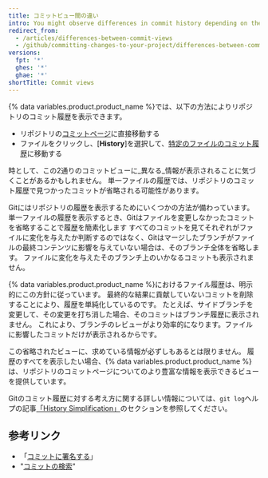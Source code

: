 ```yaml
---
title: コミットビュー間の違い
intro: You might observe differences in commit history depending on the chosen viewing method.
redirect_from:
  - /articles/differences-between-commit-views
  - /github/committing-changes-to-your-project/differences-between-commit-views
versions:
  fpt: '*'
  ghes: '*'
  ghae: '*'
shortTitle: Commit views
---
```


{% data variables.product.product_name %}では、以下の方法によりリポジトリのコミット履歴を表示できます。

- リポジトリの[コミットページ](https://github.com/mozilla/rust/commits/master)に直接移動する
- ファイルをクリックし、[**History**]を選択して、[特定のファイルのコミット履歴](https://github.com/mozilla/rust/commits/master/README.md)に移動する

時として、この2通りのコミットビューに_異なる_情報が表示されることに気づくことがあるかもしれません。 単一ファイルの履歴では、リポジトリのコミット履歴で見つかったコミットが省略される可能性があります。

Gitにはリポジトリの履歴を表示するためにいくつかの方法が備わっています。 単一ファイルの履歴を表示するとき、Gitはファイルを変更しなかったコミットを省略することで履歴を簡素化します すべてのコミットを見てそれぞれがファイルに変化を与えたか判断するのではなく、Gitはマージしたブランチがファイルの最終コンテンツに影響を与えていない場合は、そのブランチ全体を省略します。 ファイルに変化を与えたそのブランチ上のいかなるコミットも表示されません。

{% data variables.product.product_name %}におけるファイル履歴は、明示的にこの方針に従っています。 最終的な結果に貢献していないコミットを削除することにより、履歴を単純化しているのです。 たとえば、サイドブランチを変更して、その変更を打ち消した場合、そのコミットはブランチ履歴に表示されません。 これにより、ブランチのレビューがより効率的になります。ファイルに影響したコミットだけが表示されるからです。

この省略されたビューに、求めている情報が必ずしもあるとは限りません。 履歴のすべてを表示したい場合、{% data variables.product.product_name %}は、リポジトリのコミットページについてのより豊富な情報を表示できるビューを提供しています。

Gitのコミット履歴に対する考え方に関する詳しい情報については、`git log`ヘルプの記事[「History Simplification」](https://git-scm.com/docs/git-log#_history_simplification)のセクションを参照してください。

## 参考リンク

- 「[コミットに署名する](/articles/signing-commits)」
- "[コミットの検索](/articles/searching-commits)"
